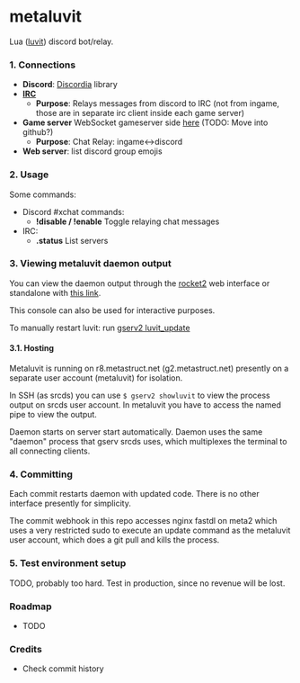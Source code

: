 # metaluvit

Lua ([luvit](https://luvit.io/)) discord bot/relay.


### 1. Connections

- **Discord**: [Discordia](https://github.com/SinisterRectus/Discordia) library
 - **[IRC](https://github.com/radare/luvit-irc)**
   - **Purpose**: Relays messages from discord to IRC (not from ingame, those are in separate irc client inside each game server)
 - **Game server** WebSocket gameserver side [here](https://gitlab.com/metastruct/fast_addons/blob/master/lua/fast_addons/server/discord.lua#L27) (TODO: Move into github?)
    - **Purpose**: Chat Relay: ingame<->discord
 - **Web server**: list discord group emojis

### 2. Usage

Some commands:

 - Discord #xchat commands:
   - **!disable / !enable** Toggle relaying chat messages
 - IRC:
   - **.status** List servers 

### 3. Viewing metaluvit daemon output

You can view the daemon output through the [rocket2](https://metastruct.net/rocket2) web interface or standalone with [this link](https://g2cf.metastruct.net/rocket/?arg=showluvit).

This console can also be used for interactive purposes.

To manually restart luvit: run [gserv2 luvit_update](https://g2cf.metastruct.net/rocket/?arg=luvit_update)

#### 3.1. Hosting

Metaluvit is running on r8.metastruct.net (g2.metastruct.net) presently on a separate user account (metaluvit) for isolation.

In SSH (as srcds) you can use ```$ gserv2 showluvit``` to view the process output on srcds user account. In metaluvit you have to access the named pipe to view the output.

Daemon starts on server start automatically. Daemon uses the same "daemon" process that gserv srcds uses, which multiplexes the terminal to all connecting clients.

### 4. Committing

Each commit restarts daemon with updated code. There is no other interface presently for simplicity.

The commit webhook in this repo accesses nginx fastdl on meta2 which uses a very restricted sudo to execute an update command as the metaluvit user account, which does a git pull and kills the process.

### 5. Test environment setup

TODO, probably too hard. Test in production, since no revenue will be lost.

### Roadmap

 - TODO
 
### Credits
 - Check commit history
